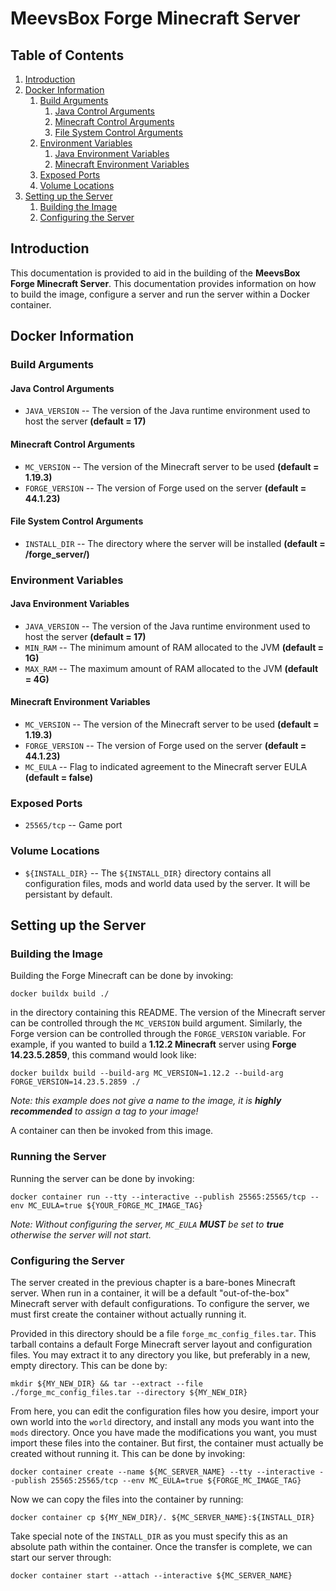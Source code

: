 # MeevsBox Forge Minecraft Server

## Table of Contents

1. [Introduction](#introduction)
2. [Docker Information](#docker_information)
    1. [Build Arguments](#build_arguments)
        1. [Java Control Arguments](#java_control_arguments)
        2. [Minecraft Control Arguments](#minecraft_control_arguments)
        3. [File System Control Arguments](#file_system_control_arguments)
    2. [Environment Variables](#environment_variables)
        1. [Java Environment Variables](#java_environment_variables)
        2. [Minecraft Environment Variables](#minecraft_environment_variables)
    3. [Exposed Ports](#exposed_ports)
    4. [Volume Locations](#volume_locations)
3. [Setting up the Server](#setting_up_the_server)
    1. [Building the Image](#building_the_image)
    2. [Configuring the Server](#configuring_the_server)

## Introduction <a name=introduction></a>

This documentation is provided to aid in the building of the **MeevsBox Forge Minecraft Server**. This documentation provides information on how to build the image, configure a server and run the server within a Docker container.

## Docker Information <a name=docker_information></a>

### Build Arguments <a name=build_arguments></a>

#### Java Control Arguments <a name=java_control_arguments></a>

- ``JAVA_VERSION`` -- The version of the Java runtime environment used to host the server **(default = 17)**

#### Minecraft Control Arguments <a name=minecraft_control_arguments></a>

- ``MC_VERSION`` -- The version of the Minecraft server to be used **(default = 1.19.3)**
- ``FORGE_VERSION`` -- The version of Forge used on the server **(default = 44.1.23)**

#### File System Control Arguments <a name=file_system_control_arguments></a>

- ``INSTALL_DIR`` -- The directory where the server will be installed **(default = /forge_server/)**

### Environment Variables <a name=environment_variables></a>

#### Java Environment Variables <a name=java_environment_variables></a>

- ``JAVA_VERSION`` -- The version of the Java runtime environment used to host the server **(default = 17)**
- ``MIN_RAM`` -- The minimum amount of RAM allocated to the JVM **(default = 1G)**
- ``MAX_RAM`` -- The maximum amount of RAM allocated to the JVM **(default = 4G)**

#### Minecraft Environment Variables <a name=minecraft_environment_variables></a>

- ``MC_VERSION`` -- The version of the Minecraft server to be used **(default = 1.19.3)**
- ``FORGE_VERSION`` -- The version of Forge used on the server **(default = 44.1.23)**
- ``MC_EULA`` -- Flag to indicated agreement to the Minecraft server EULA **(default = false)**


### Exposed Ports <a name=exposed_ports></a>

- ``25565/tcp`` -- Game port

### Volume Locations <a name=volume_locations></a>

- ``${INSTALL_DIR}`` -- The `${INSTALL_DIR}` directory contains all configuration files, mods and world data used by the server. It will be persistant by default.

## Setting up the Server <a name=setting_up_the_server></a>

### Building the Image <a name=building_the_image></a>

Building the Forge Minecraft can be done by invoking:

    docker buildx build ./

in the directory containing this README. 
The version of the Minecraft server can be controlled through the `MC_VERSION` build argument. Similarly, the Forge version can be controlled through the `FORGE_VERSION` variable. 
For example, if you wanted to build a **1.12.2 Minecraft** server using **Forge 14.23.5.2859**, this command would look like:

    docker buildx build --build-arg MC_VERSION=1.12.2 --build-arg FORGE_VERSION=14.23.5.2859 ./

*Note: this example does not give a name to the image, it is* ***highly recommended*** *to assign a tag to your image!*

A container can then be invoked from this image.

### Running the Server

Running the server can be done by invoking:

    docker container run --tty --interactive --publish 25565:25565/tcp --env MC_EULA=true ${YOUR_FORGE_MC_IMAGE_TAG}

*Note: Without configuring the server, `MC_EULA`* ***MUST*** *be set to* ***true*** *otherwise the server will not start.*

### Configuring the Server <a name=configuring_the_server></a>

The server created in the previous chapter is a bare-bones Minecraft server.
When run in a container, it will be a default "out-of-the-box" Minecraft server with default configurations.
To configure the server, we must first create the container without actually running it.

Provided in this directory should be a file `forge_mc_config_files.tar`.
This tarball contains a default Forge Minecraft server layout and configuration files.
You may extract it to any directory you like, but preferably in a new, empty directory.
This can be done by:

    mkdir ${MY_NEW_DIR} && tar --extract --file ./forge_mc_config_files.tar --directory ${MY_NEW_DIR}

From here, you can edit the configuration files how you desire, import your own world into the `world` directory, and install any mods you want into the `mods` directory.
Once you have made the modifications you want, you must import these files into the container.
But first, the container must actually be created without running it.
This can be done by invoking:

    docker container create --name ${MC_SERVER_NAME} --tty --interactive --publish 25565:25565/tcp --env MC_EULA=true ${FORGE_MC_IMAGE_TAG}

Now we can copy the files into the container by running:

    docker container cp ${MY_NEW_DIR}/. ${MC_SERVER_NAME}:${INSTALL_DIR}

Take special note of the `INSTALL_DIR` as you must specify this as an absolute path within the container.
Once the transfer is complete, we can start our server through:

    docker container start --attach --interactive ${MC_SERVER_NAME}

